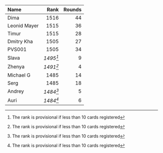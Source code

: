 Name|Rank|Rounds
:---|---:|-----:
Dima|1516|44
Leonid Mayer |1515|36
Timur |1515|28
Dmitry Kha|1505|27
PVS001|1505|34
Slava|*1495[^1]*|9
Zhenya|*1491[^1]*|4
Michael G|1485|14
Serg|1485|18
Andrey|*1484[^1]*|5
Auri|*1484[^1]*|6

[^1]: The rank is provisional if less than 10 cards registered
